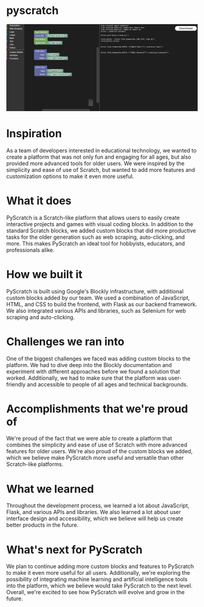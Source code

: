 # pyscratch
![pyscratch](/display.png)
# Inspiration
As a team of developers interested in educational technology, we wanted to create a platform that was not only fun and engaging for all ages, but also provided more advanced tools for older users. We were inspired by the simplicity and ease of use of Scratch, but wanted to add more features and customization options to make it even more useful.

# What it does
PyScratch is a Scratch-like platform that allows users to easily create interactive projects and games with visual coding blocks. In addition to the standard Scratch blocks, we added custom blocks that did more productive tasks for the older generation such as web scraping, auto-clicking, and more. This makes PyScratch an ideal tool for hobbyists, educators, and professionals alike.

# How we built it
PyScratch is built using Google's Blockly infrastructure, with additional custom blocks added by our team. We used a combination of JavaScript, HTML, and CSS to build the frontend, with Flask as our backend framework. We also integrated various APIs and libraries, such as Selenium for web scraping and auto-clicking.

# Challenges we ran into
One of the biggest challenges we faced was adding custom blocks to the platform. We had to dive deep into the Blockly documentation and experiment with different approaches before we found a solution that worked. Additionally, we had to make sure that the platform was user-friendly and accessible to people of all ages and technical backgrounds.

# Accomplishments that we're proud of
We're proud of the fact that we were able to create a platform that combines the simplicity and ease of use of Scratch with more advanced features for older users. We're also proud of the custom blocks we added, which we believe make PyScratch more useful and versatile than other Scratch-like platforms.

# What we learned
Throughout the development process, we learned a lot about JavaScript, Flask, and various APIs and libraries. We also learned a lot about user interface design and accessibility, which we believe will help us create better products in the future.

# What's next for PyScratch
We plan to continue adding more custom blocks and features to PyScratch to make it even more useful for all users. Additionally, we're exploring the possibility of integrating machine learning and artificial intelligence tools into the platform, which we believe would take PyScratch to the next level. Overall, we're excited to see how PyScratch will evolve and grow in the future.